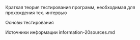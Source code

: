 Краткая теория тестирования программ, необходимая для прохождения тех. интервью

Основы тестирования

Источники информации
information-20sources.md

